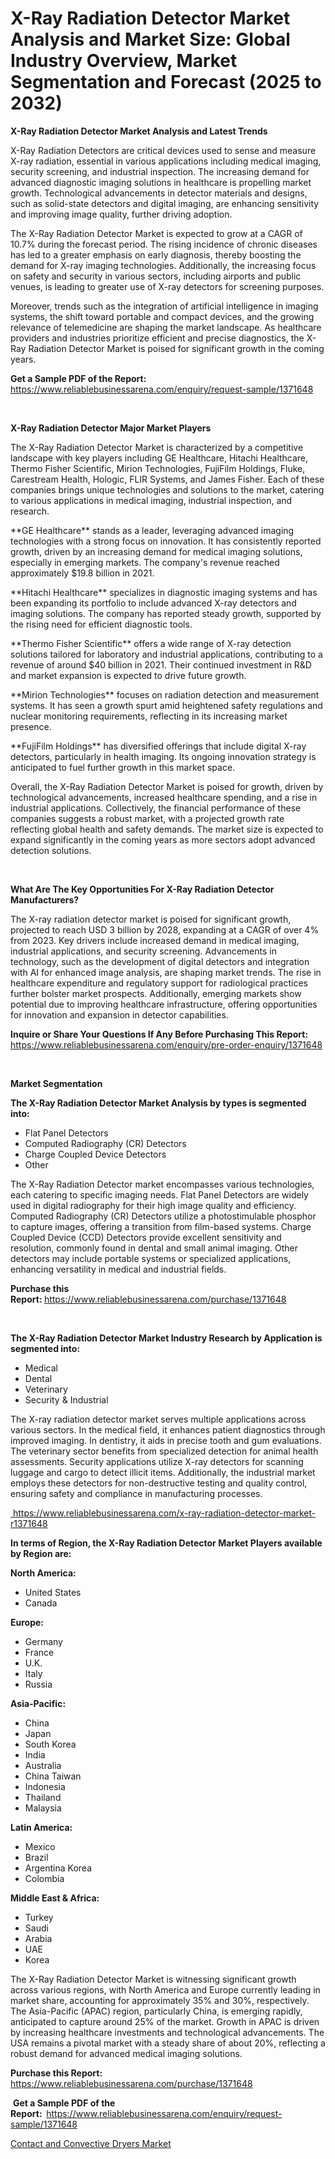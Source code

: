 <p><h1>X-Ray Radiation Detector Market Analysis and Market Size: Global Industry Overview, Market Segmentation and Forecast (2025 to 2032)</h1></p><p><strong>X-Ray Radiation Detector Market Analysis and Latest Trends</strong></p>
<p><p>X-Ray Radiation Detectors are critical devices used to sense and measure X-ray radiation, essential in various applications including medical imaging, security screening, and industrial inspection. The increasing demand for advanced diagnostic imaging solutions in healthcare is propelling market growth. Technological advancements in detector materials and designs, such as solid-state detectors and digital imaging, are enhancing sensitivity and improving image quality, further driving adoption.</p><p>The X-Ray Radiation Detector Market is expected to grow at a CAGR of 10.7% during the forecast period. The rising incidence of chronic diseases has led to a greater emphasis on early diagnosis, thereby boosting the demand for X-ray imaging technologies. Additionally, the increasing focus on safety and security in various sectors, including airports and public venues, is leading to greater use of X-ray detectors for screening purposes.</p><p>Moreover, trends such as the integration of artificial intelligence in imaging systems, the shift toward portable and compact devices, and the growing relevance of telemedicine are shaping the market landscape. As healthcare providers and industries prioritize efficient and precise diagnostics, the X-Ray Radiation Detector Market is poised for significant growth in the coming years.</p></p>
<p><strong>Get a Sample PDF of the Report:&nbsp;</strong> <a href="https://www.reliablebusinessarena.com/enquiry/request-sample/1371648?utm_campaign=3098&utm_medium=2&utm_source=Github&utm_content=ia&utm_term=22032025&utm_id=x-ray-radiation-detector">https://www.reliablebusinessarena.com/enquiry/request-sample/1371648</a></p>
<p>&nbsp;</p>
<p><strong>X-Ray Radiation Detector Major Market Players</strong></p>
<p><p>The X-Ray Radiation Detector Market is characterized by a competitive landscape with key players including GE Healthcare, Hitachi Healthcare, Thermo Fisher Scientific, Mirion Technologies, FujiFilm Holdings, Fluke, Carestream Health, Hologic, FLIR Systems, and James Fisher. Each of these companies brings unique technologies and solutions to the market, catering to various applications in medical imaging, industrial inspection, and research.</p><p>**GE Healthcare** stands as a leader, leveraging advanced imaging technologies with a strong focus on innovation. It has consistently reported growth, driven by an increasing demand for medical imaging solutions, especially in emerging markets. The company's revenue reached approximately $19.8 billion in 2021.</p><p>**Hitachi Healthcare** specializes in diagnostic imaging systems and has been expanding its portfolio to include advanced X-ray detectors and imaging solutions. The company has reported steady growth, supported by the rising need for efficient diagnostic tools.</p><p>**Thermo Fisher Scientific** offers a wide range of X-ray detection solutions tailored for laboratory and industrial applications, contributing to a revenue of around $40 billion in 2021. Their continued investment in R&D and market expansion is expected to drive future growth.</p><p>**Mirion Technologies** focuses on radiation detection and measurement systems. It has seen a growth spurt amid heightened safety regulations and nuclear monitoring requirements, reflecting in its increasing market presence.</p><p>**FujiFilm Holdings** has diversified offerings that include digital X-ray detectors, particularly in health imaging. Its ongoing innovation strategy is anticipated to fuel further growth in this market space.</p><p>Overall, the X-Ray Radiation Detector Market is poised for growth, driven by technological advancements, increased healthcare spending, and a rise in industrial applications. Collectively, the financial performance of these companies suggests a robust market, with a projected growth rate reflecting global health and safety demands. The market size is expected to expand significantly in the coming years as more sectors adopt advanced detection solutions.</p></p>
<p>&nbsp;</p>
<p><strong>What Are The Key Opportunities For X-Ray Radiation Detector Manufacturers?</strong></p>
<p><p>The X-ray radiation detector market is poised for significant growth, projected to reach USD 3 billion by 2028, expanding at a CAGR of over 4% from 2023. Key drivers include increased demand in medical imaging, industrial applications, and security screening. Advancements in technology, such as the development of digital detectors and integration with AI for enhanced image analysis, are shaping market trends. The rise in healthcare expenditure and regulatory support for radiological practices further bolster market prospects. Additionally, emerging markets show potential due to improving healthcare infrastructure, offering opportunities for innovation and expansion in detector capabilities.</p></p>
<p><strong>Inquire or Share Your Questions If Any Before Purchasing This Report:</strong> <a href="https://www.reliablebusinessarena.com/enquiry/pre-order-enquiry/1371648?utm_campaign=3098&utm_medium=2&utm_source=Github&utm_content=ia&utm_term=22032025&utm_id=x-ray-radiation-detector">https://www.reliablebusinessarena.com/enquiry/pre-order-enquiry/1371648</a></p>
<p>&nbsp;</p>
<p><strong>Market Segmentation</strong></p>
<p><strong>The X-Ray Radiation Detector Market Analysis by types is segmented into:</strong></p>
<p><ul><li>Flat Panel Detectors</li><li>Computed Radiography (CR) Detectors</li><li>Charge Coupled Device Detectors</li><li>Other</li></ul></p>
<p><p>The X-Ray Radiation Detector market encompasses various technologies, each catering to specific imaging needs. Flat Panel Detectors are widely used in digital radiography for their high image quality and efficiency. Computed Radiography (CR) Detectors utilize a photostimulable phosphor to capture images, offering a transition from film-based systems. Charge Coupled Device (CCD) Detectors provide excellent sensitivity and resolution, commonly found in dental and small animal imaging. Other detectors may include portable systems or specialized applications, enhancing versatility in medical and industrial fields.</p></p>
<p><strong>Purchase this Report:&nbsp;</strong><a href="https://www.reliablebusinessarena.com/purchase/1371648?utm_campaign=3098&utm_medium=2&utm_source=Github&utm_content=ia&utm_term=22032025&utm_id=x-ray-radiation-detector">https://www.reliablebusinessarena.com/purchase/1371648</a></p>
<p>&nbsp;</p>
<p><strong>The X-Ray Radiation Detector Market Industry Research by Application is segmented into:</strong></p>
<p><ul><li>Medical</li><li>Dental</li><li>Veterinary</li><li>Security & Industrial</li></ul></p>
<p><p>The X-ray radiation detector market serves multiple applications across various sectors. In the medical field, it enhances patient diagnostics through improved imaging. In dentistry, it aids in precise tooth and gum evaluations. The veterinary sector benefits from specialized detection for animal health assessments. Security applications utilize X-ray detectors for scanning luggage and cargo to detect illicit items. Additionally, the industrial market employs these detectors for non-destructive testing and quality control, ensuring safety and compliance in manufacturing processes.</p></p>
<p><a href="https://www.reliablebusinessarena.com/x-ray-radiation-detector-market-r1371648?utm_campaign=3098&utm_medium=2&utm_source=Github&utm_content=ia&utm_term=22032025&utm_id=x-ray-radiation-detector">&nbsp;https://www.reliablebusinessarena.com/x-ray-radiation-detector-market-r1371648</a></p>
<p><strong>In terms of Region, the X-Ray Radiation Detector Market Players available by Region are:</strong></p>
<p>
    <p> <strong> North America: </strong>
        <ul>
            <li>United States</li>
            <li>Canada</li>
        </ul>
        </p> 
    <p> <strong> Europe: </strong>
        <ul>
            <li>Germany</li>
            <li>France</li>
            <li>U.K.</li>
            <li>Italy</li>
            <li>Russia</li>
        </ul>
        </p> 
    <p> <strong> Asia-Pacific: </strong>
        <ul>
            <li>China</li>
            <li>Japan</li>
            <li>South Korea</li>
            <li>India</li>
            <li>Australia</li>
            <li>China Taiwan</li>
            <li>Indonesia</li>
            <li>Thailand</li>
            <li>Malaysia</li>
        </ul>
        </p> 
    <p> <strong> Latin America: </strong>
        <ul>
            <li>Mexico</li>
            <li>Brazil</li>
            <li>Argentina Korea</li>
            <li>Colombia</li>
        </ul>
        </p> 
    <p> <strong> Middle East & Africa: </strong>
        <ul>
            <li>Turkey</li>
            <li>Saudi</li>
            <li>Arabia</li>
            <li>UAE</li>
            <li>Korea</li>
        </ul>
    </p>
    </p>
<p><p>The X-Ray Radiation Detector Market is witnessing significant growth across various regions, with North America and Europe currently leading in market share, accounting for approximately 35% and 30%, respectively. The Asia-Pacific (APAC) region, particularly China, is emerging rapidly, anticipated to capture around 25% of the market. Growth in APAC is driven by increasing healthcare investments and technological advancements. The USA remains a pivotal market with a steady share of about 20%, reflecting a robust demand for advanced medical imaging solutions.</p></p>
<p><strong>Purchase this Report: </strong><a href="https://www.reliablebusinessarena.com/purchase/1371648?utm_campaign=3098&utm_medium=2&utm_source=Github&utm_content=ia&utm_term=22032025&utm_id=x-ray-radiation-detector">https://www.reliablebusinessarena.com/purchase/1371648</a></p>
<p>&nbsp;<strong>Get a Sample PDF of the Report:&nbsp;&nbsp;</strong><a href="https://www.reliablebusinessarena.com/enquiry/request-sample/1371648?utm_campaign=3098&utm_medium=2&utm_source=Github&utm_content=ia&utm_term=22032025&utm_id=x-ray-radiation-detector">https://www.reliablebusinessarena.com/enquiry/request-sample/1371648</a></p>
<p><strong></strong></p>
<p><p><a href="https://github.com/krulicfidura/Market-Research-Report-List-1/blob/main/contact-and-convective-dryers-market.md?utm_campaign=3098&utm_medium=2&utm_source=Github&utm_content=ia&utm_term=22032025&utm_id=x-ray-radiation-detector">Contact and Convective Dryers Market</a></p></p>